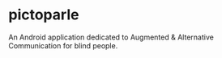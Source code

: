 # pictoparle

An Android application dedicated to Augmented & Alternative Communication for blind people.


